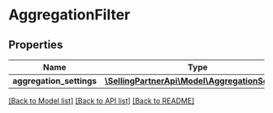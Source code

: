 # AggregationFilter

## Properties
Name | Type | Description | Notes
------------ | ------------- | ------------- | -------------
**aggregation_settings** | [**\SellingPartnerApi\Model\AggregationSettings**](AggregationSettings.md) |  | [optional] 

[[Back to Model list]](../README.md#documentation-for-models) [[Back to API list]](../README.md#documentation-for-api-endpoints) [[Back to README]](../README.md)


